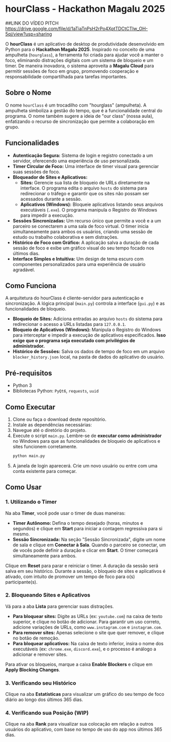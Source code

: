 # hourClass - Hackathon Magalu 2025

##LINK DO VÍDEO PITCH
https://drive.google.com/file/d/1aTiaTnPsH2rPo4XptTDCtCTIw_OH-5qj/view?usp=sharing

O **hourClass** é um aplicativo de desktop de produtividade desenvolvido em Python para o **Hackathon Magalu 2025**. Inspirado no conceito de uma ampulheta (`hourglass`), a ferramenta foi criada para ajudar você a manter o foco, eliminando distrações digitais com um sistema de bloqueio e um timer. De maneira inovadora, o sistema aproveita a **Magalu Cloud** para permitir sessões de foco em grupo, promovendo cooperação e responsabilidade compartilhada para tarefas importantes.

## Sobre o Nome
O nome `hourClass` é um trocadilho com "hourglass" (ampulheta). A ampulheta simboliza a gestão do tempo, que é a funcionalidade central do programa. O nome também sugere a ideia de "our class" (nossa aula), enfatizando o recurso de sincronização que permite a colaboração em grupo.

## Funcionalidades

* **Autenticação Segura:** Sistema de login e registro conectado a um servidor, oferecendo uma experiência de uso personalizada.
* **Timer Circular de Foco:** Uma interface de timer visual para gerenciar suas sessões de foco.
* **Bloqueador de Sites e Aplicativos:**
    * **Sites:** Gerencie sua lista de bloqueio de URLs diretamente na interface. O programa edita o arquivo `hosts` do sistema para redirecionar o tráfego e garantir que os sites não possam ser acessados durante a sessão.
    * **Aplicativos (Windows):** Bloqueie aplicativos listando seus arquivos executáveis (`.exe`). O programa manipula o Registro do Windows para impedir a execução.
* **Sessões Sincronizadas:** Um recurso único que permite a você e a um parceiro se conectarem a uma sala de foco virtual. O timer inicia simultaneamente para ambos os usuários, criando uma sessão de estudo ou trabalho colaborativa e sem distrações.
* **Histórico de Foco com Gráfico:** A aplicação salva a duração de cada sessão de foco e exibe um gráfico visual do seu tempo focado nos últimos dias.
* **Interface Simples e Intuitiva:** Um design de tema escuro com componentes personalizados para uma experiência de usuário agradável.

## Como Funciona

A arquitetura do hourClass é cliente-servidor para autenticação e sincronização. A lógica principal (`main.py`) controla a interface (`gui.py`) e as funcionalidades de bloqueio.

* **Bloqueio de Sites:** Adiciona entradas ao arquivo `hosts` do sistema para redirecionar o acesso a URLs listadas para `127.0.0.1`.
* **Bloqueio de Aplicativos (Windows):** Manipula o Registro do Windows para interceptar e impedir a execução de aplicativos especificados. **Isso exige que o programa seja executado com privilégios de administrador.**
* **Histórico de Sessões:** Salva os dados de tempo de foco em um arquivo `blocker_history.json` local, na pasta de dados do aplicativo do usuário.

## Pré-requisitos

* Python 3
* Bibliotecas Python: `PyQt6`, `requests`, `uuid`

## Como Executar

1.  Clone ou faça o download deste repositório.
2.  Instale as dependências necessárias:
3.  Navegue até o diretório do projeto.
4.  Execute o script `main.py`. Lembre-se de **executar como administrador** no Windows para que as funcionalidades de bloqueio de aplicativos e sites funcionem corretamente.
    ```bash
    python main.py
    ```
5.  A janela de login aparecerá. Crie um novo usuário ou entre com uma conta existente para começar.

## Como Usar

### 1. Utilizando o Timer
Na aba **Timer**, você pode usar o timer de duas maneiras:

* **Timer Autônomo:** Defina o tempo desejado (horas, minutos e segundos) e clique em **Start** para iniciar a contagem regressiva para si mesmo.
* **Sessão Sincronizada:** Na seção "Sessão Sincronizada", digite um nome de sala e clique em **Conectar à Sala**. Quando o parceiro se conectar, um de vocês pode definir a duração e clicar em **Start**. O timer começará simultaneamente para ambos.

Clique em **Reset** para parar e reiniciar o timer. A duração da sessão será salva em seu histórico.
Durante a sessão, o bloqueio de sites e aplicativos é ativado, com intuito de promover um tempo de foco para o(s) participante(s).

### 2. Bloqueando Sites e Aplicativos
Vá para a aba **Lista** para gerenciar suas distrações.

* **Para bloquear sites:** Digite as URLs (ex: `youtube.com`) na caixa de texto superior, e clique no botão de adicionar. Para garantir um uso correto, adicione variações de URLs, como `www.instagram.com` e `instagram.com`.
* **Para remover sites:** Apenas selecione o site que quer remover, e clique no botão de remoção.
* **Para bloquear aplicativos:** Na caixa de texto inferior, insira o nome dos executáveis (ex: `chrome.exe`, `discord.exe`), e o processo é análogo a adicionar e remover sites.

Para ativar os bloqueios, marque a caixa **Enable Blockers** e clique em **Apply Blocking Changes**.

### 3. Verificando seu Histórico
Clique na aba **Estatísticas** para visualizar um gráfico do seu tempo de foco diário ao longo dos últimos 365 dias.

### 4. Verificando sua Posição (WIP)
Clique na aba **Rank** para visualizar sua colocação em relação a outros usuários do aplicativo, com base no tempo de uso do app nos últimos 365 dias.

